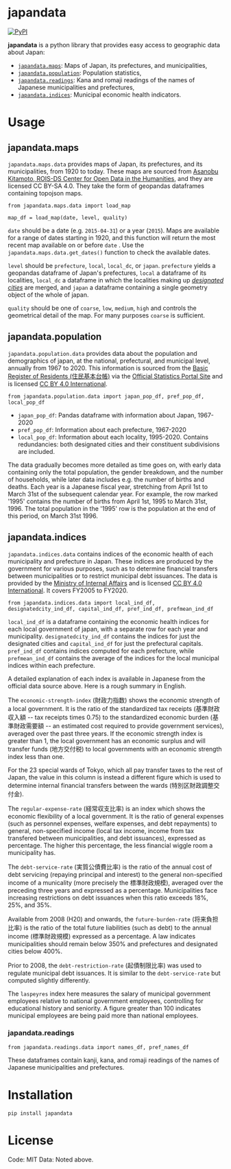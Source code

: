 # japandata

[![PyPI](https://img.shields.io/pypi/v/japandata?label=latest%20release)](https://pypi.org/project/japandata/)

**japandata** is a python library that provides easy access to geographic data about Japan:

* [`japandata.maps`](#maps): Maps of Japan, its prefectures, and municipalities,
* [`japandata.population`](#population): Population statistics,
* [`japandata.readings`](#readings): Kana and romaji readings of the names of Japanese municipalities and prefectures,
* [`japandata.indices`](#indices): Municipal economic health indicators.

# Usage

## japandata.maps 

`japandata.maps.data` provides maps of Japan, its prefectures, and its municipalities, from 1920 to today. These maps are sourced from [Asanobu Kitamoto, ROIS-DS Center for Open Data in the Humanities](https://geoshape.ex.nii.ac.jp/city/choropleth/), and they are licensed CC BY-SA 4.0.  They take the form of geopandas dataframes containing topojson maps.

```
from japandata.maps.data import load_map

map_df = load_map(date, level, quality)
```

`date` should be a date (e.g. `2015-04-31`) or a year (`2015`). Maps are available for a range of dates starting in 1920, and this function will return the most recent map available on or before `date` . Use the `japandata.maps.data.get_dates()` function to check the available dates.

`level` should be  `prefecture`, `local`, `local_dc`, or `japan`. `prefecture` yields a geopandas dataframe of Japan's prefectures, `local` a dataframe of its localities, `local_dc` a dataframe in which the localities making up [*designated cities*](https://en.wikipedia.org/wiki/Cities_designated_by_government_ordinance_of_Japan) are merged, and `japan` a dataframe containing a single geometry object of the whole of japan.

`quality` should be one of `coarse`, `low`, `medium`, `high` and controls the geometrical detail of the map. For many purposes `coarse` is sufficient.

<!-- TODO: Update docs  -->
## japandata.population

`japandata.population.data` provides data about the population and demographics of japan, at the national, prefectural, and municipal level, annually from 1967 to 2020. This information is sourced from the [Basic Register of Residents (住民基本台帳)](https://www.soumu.go.jp/main_sosiki/jichi_gyousei/daityo/gaiyou.html) via the [Official Statistics Portal Site](https://www.e-stat.go.jp/stat-search/files?page=1&toukei=00200241&tstat=000001039591) and is licensed [CC BY 4.0 International](https://www.soumu.go.jp/menu_kyotsuu/policy/tyosaku.html#tyosakuken).


```
from japandata.population.data import japan_pop_df, pref_pop_df, local_pop_df
```

* `japan_pop_df`: Pandas dataframe with information about Japan, 1967-2020
* `pref_pop_df`: Information about each prefecture, 1967-2020
* `local_pop_df`: Information about each locality, 1995-2020. Contains redundancies: both designated cities and their constituent subdivisions are included.

The data gradually becomes more detailed as time goes on, with early data containing only the total population, the gender breakdown, and the number of households, while later data includes e.g. the number of births and deaths. Each year is a Japanese fiscal year, stretching from April 1st to March 31st of the subsequent calendar year. For example, the row marked '1995' contains the number of births from April 1st, 1995 to March 31st, 1996. The total population in the '1995' row is the population at the end of this period, on March 31st 1996.

<!-- #### TODO

-- update docs for pop

-- refactor and add docs for age data

-- Is there a way to compute fertility rate? 

-- Working population: 15-64

-->

## japandata.indices 

`japandata.indices.data` contains indices of the economic health of each municipality and prefecture in Japan. These indices are produced by the government for various purposes, such as to determine financial transfers between municipalities or to restrict municipal debt issuances. The data is provided by the [Ministry of Internal Affairs](https://www.soumu.go.jp/iken/shihyo_ichiran.html) and is licensed [CC BY 4.0 International](https://www.soumu.go.jp/menu_kyotsuu/policy/tyosaku.html#tyosakuken). It covers FY2005 to FY2020.

```
from japandata.indices.data import local_ind_df,  designatedcity_ind_df, capital_ind_df, pref_ind_df, prefmean_ind_df
```

`local_ind_df` is a dataframe containing the economic health indices for each local government of japan, with a separate row for each year and municipality. `designatedcity_ind_df` contains the indices for just the designated cities and `capital_ind_df` for just the prefectural capitals. `pref_ind_df` contains indices computed for each prefecture, while `prefmean_ind_df` contains the average of the indices for the local municipal indices within each prefecture.

A detailed explanation of each index is available in Japanese from the official data source above. Here is a rough summary in English.

The `economic-strength-index` (財政力指数) shows the economic strength of a local government. It is the ratio of the standardized tax receipts (基準財政収入額 -- tax receipts times 0.75) to the standardized economic burden (基準財政需要額 -- an estimated cost required to provide government services), averaged over the past three years. If the economic strength index is greater than 1, the local government has an economic surplus and will transfer funds (地方交付税) to local governments with an economic strength index less than one.

For the 23 special wards of Tokyo, which all pay transfer taxes to the rest of Japan, the value in this column is instead a different figure which is used to determine internal financial transfers between the wards (特別区財政調整交付金).

The `regular-expense-rate` (経常収支比率) is an index which shows the economic flexibility of a local government. It is the ratio of general expenses (such as personnel expenses, welfare expenses, and debt repayments) to general, non-specified income (local tax income, income from tax transfered between municipalities, and debt issuances), expressed as percentage. The higher this percentage, the less financial wiggle room a municipality has.

The `debt-service-rate` (実質公債費比率) is the ratio of the annual cost of debt servicing (repaying principal and interest) to the general non-specified income of a municality (more precisely the 標準財政規模), averaged over the preceding three years and expressed as a percentage. Municipalities face increasing restrictions on debt issuances when this ratio exceeds 18%, 25%, and 35%.

Available from 2008 (H20) and onwards, the `future-burden-rate` (将来負担比率) is the ratio of the total future liabilities (such as debt) to the annual income (標準財政規模) expressed as a percentage. A law indicates municipalities should remain below 350% and prefectures and designated cities below 400%.

Prior to 2008, the `debt-restriction-rate` (起債制限比率) was used to regulate municipal debt issuances. It is similar to the `debt-service-rate` but computed slightly differently.

The `laspeyres` index here measures the salary of municipal government employees relative to national government employees, controlling for educational history and seniority. A figure greater than 100 indicates municipal employees are being paid more than national employees.

### japandata.readings

```
from japandata.readings.data import names_df, pref_names_df 
```

These dataframes contain kanji, kana, and romaji readings of the names of Japanese municipalities and prefectures.

# Installation

``` 
pip install japandata
```

# License
Code: MIT
Data: Noted above.
